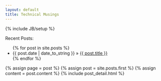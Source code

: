 ```yaml
---
layout: default
title: Technical Musings
---
```

{% include JB/setup %}

Recent Posts:

<ul class="posts">
 {% for post in site.posts %}
 <li><span>{{ post.date | date_to_string }}</span> &raquo; <a href="{{ BASE_PATH }}{{ post.url }}">{{ post.title }}</a></li>
 {% endfor %}
</ul>

<div class="blog-index">
{% assign page = post %}
{% assign post = site.posts.first %}
{% assign content = post.content %}
{% include post_detail.html %}
</div>
